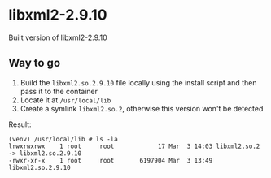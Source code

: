 # libxml2-2.9.10
Built version of libxml2-2.9.10

## Way to go
1. Build the `libxml2.so.2.9.10` file locally using the install script and then pass it to the container
2. Locate it at `/usr/local/lib`
3. Create a symlink `libxml2.so.2`, otherwise this version won't be detected

Result:
```
(venv) /usr/local/lib # ls -la
lrwxrwxrwx    1 root     root            17 Mar  3 14:03 libxml2.so.2 -> libxml2.so.2.9.10
-rwxr-xr-x    1 root     root       6197904 Mar  3 13:49 libxml2.so.2.9.10
```
